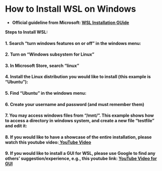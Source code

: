 # How to Install WSL on Windows 
- **Official guideline from Microsoft: [WSL Installation GUide](https://docs.microsoft.com/en-us/windows/wsl/install)**

**Steps to Install WSL:**

#### 1. Search “turn windows features on or off” in the windows menu:

#### 2. Turn on “Windows subsystem for Linux”

#### 3. In Microsoft Store, search “linux”

#### 4. Install the Linux distribution you would like to install (this example is “Ubuntu”):

#### 5. Find “Ubuntu” in the windows menu:

#### 6. Create your username and password (and must remember them)

#### 7. You may access windows files from “/mnt/”. This example shows how to access a directory in windows system, and create a new file “testfile” and edit it:

#### 8. If you would like to have a showcase of the entire installation, please watch this youtube video:[ **YouTube Video**](https://www.youtube.com/watch?v=X-DHaQLrBi8&t=181s)

#### 9. If you would like to install a GUI for WSL, please use Google to find any others’ suggestion/experience, e.g., this youtube link: [**YouTube Video for GUI**](https://www.youtube.com/watch?v=nKCe9UE-quA&t=778s)



